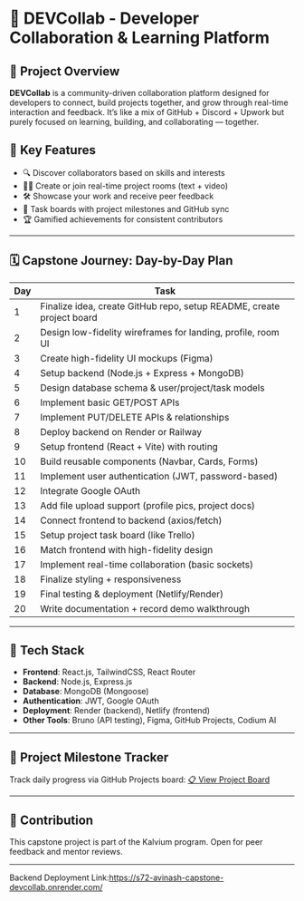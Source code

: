 # 🤝 DEVCollab - Developer Collaboration & Learning Platform

## 📘 Project Overview

**DEVCollab** is a community-driven collaboration platform designed for developers to connect, build projects together, and grow through real-time interaction and feedback. It’s like a mix of GitHub + Discord + Upwork but purely focused on learning, building, and collaborating — together.

## 🎯 Key Features

- 🔍 Discover collaborators based on skills and interests
- 🧑‍💻 Create or join real-time project rooms (text + video)
- 🛠 Showcase your work and receive peer feedback
- 🧾 Task boards with project milestones and GitHub sync
- 🏆 Gamified achievements for consistent contributors

---

## 🗓 Capstone Journey: Day-by-Day Plan

| Day | Task                                                                  |
| --- | --------------------------------------------------------------------- |
| 1   | Finalize idea, create GitHub repo, setup README, create project board |
| 2   | Design low-fidelity wireframes for landing, profile, room UI          |
| 3   | Create high-fidelity UI mockups (Figma)                               |
| 4   | Setup backend (Node.js + Express + MongoDB)                           |
| 5   | Design database schema & user/project/task models                     |
| 6   | Implement basic GET/POST APIs                                         |
| 7   | Implement PUT/DELETE APIs & relationships                             |
| 8   | Deploy backend on Render or Railway                                   |
| 9   | Setup frontend (React + Vite) with routing                            |
| 10  | Build reusable components (Navbar, Cards, Forms)                      |
| 11  | Implement user authentication (JWT, password-based)                   |
| 12  | Integrate Google OAuth                                                |
| 13  | Add file upload support (profile pics, project docs)                  |
| 14  | Connect frontend to backend (axios/fetch)                             |
| 15  | Setup project task board (like Trello)                                |
| 16  | Match frontend with high-fidelity design                              |
| 17  | Implement real-time collaboration (basic sockets)                     |
| 18  | Finalize styling + responsiveness                                     |
| 19  | Final testing & deployment (Netlify/Render)                           |
| 20  | Write documentation + record demo walkthrough                         |

---

## 🧰 Tech Stack

- **Frontend**: React.js, TailwindCSS, React Router
- **Backend**: Node.js, Express.js
- **Database**: MongoDB (Mongoose)
- **Authentication**: JWT, Google OAuth
- **Deployment**: Render (backend), Netlify (frontend)
- **Other Tools**: Bruno (API testing), Figma, GitHub Projects, Codium AI

---

## 📌 Project Milestone Tracker

Track daily progress via GitHub Projects board: [📋 View Project Board](#)

---

## 🙌 Contribution

This capstone project is part of the Kalvium program. Open for peer feedback and mentor reviews.

---

Backend Deployment Link:https://s72-avinash-capstone-devcollab.onrender.com/
